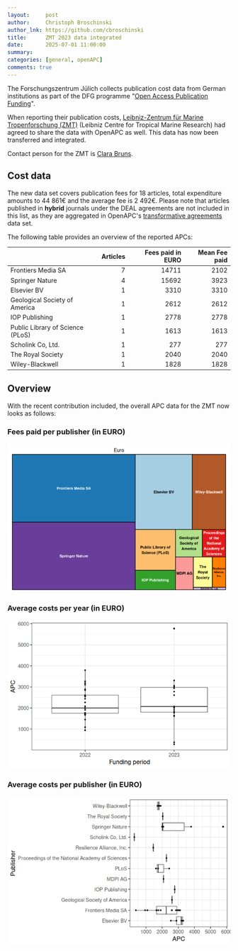 ```yaml
---
layout:     post
author:     Christoph Broschinski
author_lnk: https://github.com/cbroschinski
title:      ZMT 2023 data integrated
date:       2025-07-01 11:00:00
summary:    
categories: [general, openAPC]
comments: true
---
```





The Forschungszentrum Jülich collects publication cost data from German institutions as part of the DFG programme "[Open Access Publication Funding](https://www.fz-juelich.de/en/zb/open-science/open-access/monitoring-dfg-oa-publication-funding)".

When reporting their publication costs, [Leibniz-Zentrum für Marine Tropenforschung (ZMT)](https://www.leibniz-zmt.de/de/) (Leibniz Centre for Tropical Marine Research) had agreed to share the data with OpenAPC as well. This data has now been transferred and integrated.

Contact person for the ZMT is [Clara Bruns](mailto:clara.bruns@leibniz-zmt.de).

## Cost data



The new data set covers publication fees for 18 articles, total expenditure amounts to 44 861€ and the average fee is 2 492€. Please note that articles published in **hybrid** journals under the DEAL agreements are not included in this list, as they are aggregated in OpenAPC's [transformative agreements](https://github.com/OpenAPC/openapc-de/tree/master/data/transformative_agreements) data set.

The following table provides an overview of the reported APCs:



|                                 | Articles| Fees paid in EURO| Mean Fee paid|
|:--------------------------------|--------:|-----------------:|-------------:|
|Frontiers Media SA               |        7|             14711|          2102|
|Springer Nature                  |        4|             15692|          3923|
|Elsevier BV                      |        1|              3310|          3310|
|Geological Society of America    |        1|              2612|          2612|
|IOP Publishing                   |        1|              2778|          2778|
|Public Library of Science (PLoS) |        1|              1613|          1613|
|Scholink Co, Ltd.                |        1|               277|           277|
|The Royal Society                |        1|              2040|          2040|
|Wiley-Blackwell                  |        1|              1828|          1828|



## Overview

With the recent contribution included, the overall APC data for the ZMT now looks as follows:

### Fees paid per publisher (in EURO)

![plot of chunk tree_zmt_2025_07_01_full](/figure/tree_zmt_2025_07_01_full-1.png)

###  Average costs per year (in EURO)

![plot of chunk box_zmt_2025_07_01_year_full](/figure/box_zmt_2025_07_01_year_full-1.png)

###  Average costs per publisher (in EURO)

![plot of chunk box_zmt_2025_07_01_publisher_full](/figure/box_zmt_2025_07_01_publisher_full-1.png)
